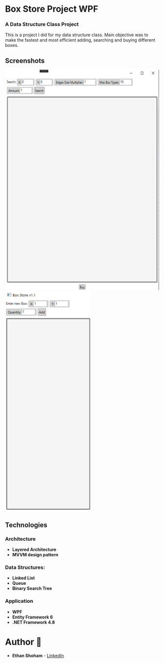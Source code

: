 # Box Store Project WPF
### A Data Structure Class Project

This is a project I did for my data structure class. Main objective was to make the fastest and most efficient adding, searching and buying different boxes.

## Screenshots

<img src="screenshots/Screenshot_1.png" height="720px"/><img src="screenshots/Screenshot_4.png" height="720px"/>

## Technologies
 
### Architecture
- **Layered Architecture**
- **MVVM design pattern**

### Data Structures:
- **Linked List**
- **Queue**
- **Binary Search Tree**

### Application
- **WPF**
- **Entity Framework 6**
- **.NET Framework 4.8**


# Author 📝

-   **Ethan Shoham** - [LinkedIn](https://www.linkedin.com/in/ethan-shoham-13a40050/)

